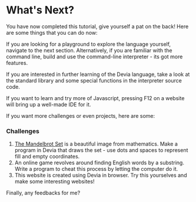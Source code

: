 ```
```

# What's Next?
You have now completed this tutorial, give yourself a pat on the back! Here are some things that you can do now:

If you are looking for a playground to explore the language yourself, navigate to the next section. Alternatively, if you are familiar with the command line, build and use the command-line interpreter - its got more features.

If you are interested in further learning of the Devia language, take a look at the standard library and some special functions in the interpreter source code.

If you want to learn and try more of Javascript, pressing F12 on a website will bring up a well-made IDE for it.

If you want more challenges or even projects, here are some:

### Challenges
1. [The Mandelbrot Set](https://en.wikipedia.org/wiki/Mandelbrot_set) is a beautiful image from mathematics. Make a program in Devia that draws the set - use dots and spaces to represent fill and empty coordinates.
2. An online game revolves around finding English words by a substring. Write a program to cheat this process by letting the computer do it.
3. This website is created using Devia in browser. Try this yourselves and make some interesting websites!

Finally, any feedbacks for me?
